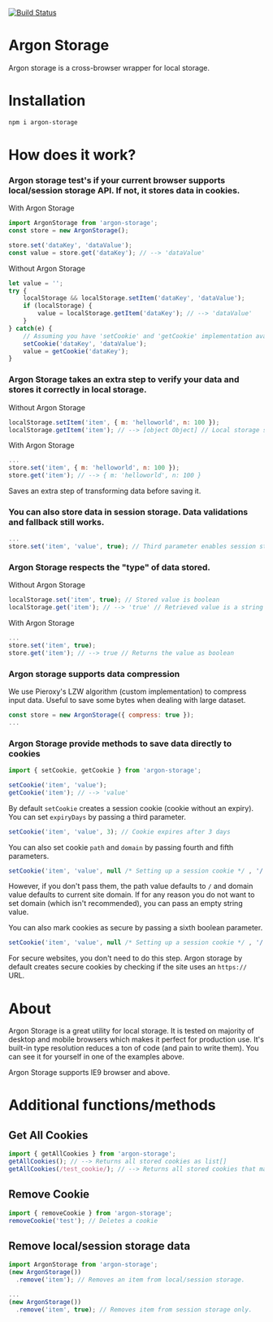 [![Build Status](https://travis-ci.org/scssyworks/lzstorage.svg?branch=master)](https://travis-ci.org/scssyworks/lzstorage)

# Argon Storage

Argon storage is a cross-browser wrapper for local storage.

# Installation

```sh
npm i argon-storage
```

# How does it work?

### Argon storage test's if your current browser supports local/session storage API. If not, it stores data in cookies.

With Argon Storage
```js
import ArgonStorage from 'argon-storage';
const store = new ArgonStorage();

store.set('dataKey', 'dataValue');
const value = store.get('dataKey'); // --> 'dataValue'
```

Without Argon Storage
```js
let value = '';
try {
    localStorage && localStorage.setItem('dataKey', 'dataValue');
    if (localStorage) {
        value = localStorage.getItem('dataKey'); // --> 'dataValue'
    }
} catch(e) {
    // Assuming you have 'setCookie' and 'getCookie' implementation available
    setCookie('dataKey', 'dataValue');
    value = getCookie('dataKey');
}
```

### Argon Storage takes an extra step to verify your data and stores it correctly in local storage.

Without Argon Storage
```js
localStorage.setItem('item', { m: 'helloworld', n: 100 });
localStorage.getItem('item'); // --> [object Object] // Local storage stores everything as strings
```

With Argon Storage
```js
...
store.set('item', { m: 'helloworld', n: 100 });
store.get('item'); // --> { m: 'helloworld', n: 100 }
```

Saves an extra step of transforming data before saving it.

### You can also store data in session storage. Data validations and fallback still works.

```js
...
store.set('item', 'value', true); // Third parameter enables session storage mode
```

### Argon Storage respects the "type" of data stored.

Without Argon Storage

```js
localStorage.set('item', true); // Stored value is boolean
localStorage.get('item'); // --> 'true' // Retrieved value is a string
```

With Argon Storage

```js
...
store.set('item', true);
store.get('item'); // --> true // Returns the value as boolean
```

### Argon storage supports data compression

We use Pieroxy's LZW algorithm (custom implementation) to compress input data. Useful to save some bytes when dealing with large dataset.

```js
const store = new ArgonStorage({ compress: true });
...
```


### Argon Storage provide methods to save data directly to cookies

```js
import { setCookie, getCookie } from 'argon-storage';

setCookie('item', 'value');
getCookie('item'); // --> 'value'
```

By default ``setCookie`` creates a session cookie (cookie without an expiry). You can set ``expiryDays`` by passing a third parameter.

```js
setCookie('item', 'value', 3); // Cookie expires after 3 days
```

You can also set cookie ``path`` and ``domain`` by passing fourth and fifth parameters.

```js
setCookie('item', 'value', null /* Setting up a session cookie */ , '/', 'example.com');
```

However, if you don't pass them, the path value defaults to ``/`` and domain value defaults to current site domain. If for any reason you do not want to set domain (which isn't recommended), you can pass an empty string value.

You can also mark cookies as secure by passing a sixth boolean parameter.

```js
setCookie('item', 'value', null /* Setting up a session cookie */ , '/', 'example.com', true); // Creates a secure cookie
```

For secure websites, you don't need to do this step. Argon storage by default creates secure cookies by checking if the site uses an ``https://`` URL.

# About

Argon Storage is a great utility for local storage. It is tested on majority of desktop and mobile browsers which makes it perfect for production use. It's built-in type resolution reduces a ton of code (and pain to write them). You can see it for yourself in one of the examples above.

Argon Storage supports IE9 browser and above.

# Additional functions/methods

## Get All Cookies

```js
import { getAllCookies } from 'argon-storage';
getAllCookies(); // --> Returns all stored cookies as list[]
getAllCookies(/test_cookie/); // --> Returns all stored cookies that matches the regex.
```

## Remove Cookie

```js
import { removeCookie } from 'argon-storage';
removeCookie('test'); // Deletes a cookie
```

## Remove local/session storage data

```js
import ArgonStorage from 'argon-storage';
(new ArgonStorage())
  .remove('item'); // Removes an item from local/session storage.
```

```js
...
(new ArgonStorage())
  .remove('item', true); // Removes item from session storage only.
```